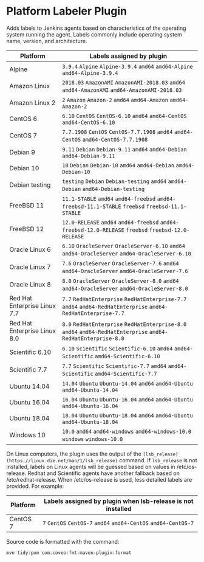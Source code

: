 # Platform Labeler Plugin

Adds labels to Jenkins agents based on characteristics of the operating system running the agent.
Labels commonly include operating system name, version, and architecture.

| Platform                     | Labels assigned by plugin                                                                                     |
| ---------------------------- | ------------------------------------------------------------------------------------------------------------- |
| Alpine                       | `3.9.4` `Alpine` `Alpine-3.9.4` `amd64` `amd64-Alpine` `amd64-Alpine-3.9.4`                                   |
| Amazon Linux                 | `2018.03` `AmazonAMI` `AmazonAMI-2018.03` `amd64` `amd64-AmazonAMI` `amd64-AmazonAMI-2018.03`                 |
| Amazon Linux 2               | `2` `Amazon` `Amazon-2` `amd64` `amd64-Amazon` `amd64-Amazon-2`                                               |
| CentOS 6                     | `6.10` `CentOS` `CentOS-6.10` `amd64` `amd64-CentOS` `amd64-CentOS-6.10`                                      |
| CentOS 7                     | `7.7.1908` `CentOS` `CentOS-7.7.1908` `amd64` `amd64-CentOS` `amd64-CentOS-7.7.1908`                          |
| Debian 9                     | `9.11` `Debian` `Debian-9.11` `amd64` `amd64-Debian` `amd64-Debian-9.11`                                      |
| Debian 10                    | `10` `Debian` `Debian-10` `amd64` `amd64-Debian` `amd64-Debian-10`                                            |
| Debian testing               | `testing` `Debian` `Debian-testing` `amd64` `amd64-Debian` `amd64-Debian-testing`                             |
| FreeBSD 11                   | `11.1-STABLE` `amd64` `amd64-freebsd` `amd64-freebsd-11.1-STABLE` `freebsd` `freebsd-11.1-STABLE`             |
| FreeBSD 12                   | `12.0-RELEASE` `amd64` `amd64-freebsd` `amd64-freebsd-12.0-RELEASE` `freebsd` `freebsd-12.0-RELEASE`          |
| Oracle Linux 6               | `6.10` `OracleServer` `OracleServer-6.10` `amd64` `amd64-OracleServer` `amd64-OracleServer-6.10`              |
| Oracle Linux 7               | `7.6` `OracleServer` `OracleServer-7.6` `amd64` `amd64-OracleServer` `amd64-OracleServer-7.6`                 |
| Oracle Linux 8               | `8.0` `OracleServer` `OracleServer-8.0` `amd64` `amd64-OracleServer` `amd64-OracleServer-8.0`                 |
| Red Hat Enterprise Linux 7.7 | `7.7` `RedHatEnterprise` `RedHatEnterprise-7.7` `amd64` `amd64-RedHatEnterprise` `amd64-RedHatEnterprise-7.7` |
| Red Hat Enterprise Linux 8.0 | `8.0` `RedHatEnterprise` `RedHatEnterprise-8.0` `amd64` `amd64-RedHatEnterprise` `amd64-RedHatEnterprise-8.0` |
| Scientific 6.10              | `6.10` `Scientific` `Scientific-6.10` `amd64` `amd64-Scientific` `amd64-Scientific-6.10`                      |
| Scientific 7.7               | `7.7` `Scientific` `Scientific-7.7` `amd64` `amd64-Scientific` `amd64-Scientific-7.7`                         |
| Ubuntu 14.04                 | `14.04` `Ubuntu` `Ubuntu-14.04` `amd64` `amd64-Ubuntu` `amd64-Ubuntu-14.04`                                   |
| Ubuntu 16.04                 | `16.04` `Ubuntu` `Ubuntu-16.04` `amd64` `amd64-Ubuntu` `amd64-Ubuntu-16.04`                                   |
| Ubuntu 18.04                 | `18.04` `Ubuntu` `Ubuntu-18.04` `amd64` `amd64-Ubuntu` `amd64-Ubuntu-18.04`                                   |
| Windows 10                   | `10.0` `amd64` `amd64-windows` `amd64-windows-10.0` `windows` `windows-10.0`                                  |

On Linux computers, the plugin uses the output of the `[lsb_release](https://linux.die.net/man/1/lsb_release)` command.
If `lsb_release` is not installed, labels on Linux agents will be guessed based on values in /etc/os-release.
Redhat and Scientific agents have another fallback based on /etc/redhat-release.
When /etc/os-release is used, less detailed labels are provided.
For example:

| Platform         | Labels assigned by plugin when lsb-release is not installed     |
| ---------------- | --------------------------------------------------------------- |
| CentOS 7         | `7` `CentOS` `CentOS-7` `amd64` `amd64-CentOS` `amd64-CentOS-7` |

Source code is formatted with the command:

    mvn tidy:pom com.coveo:fmt-maven-plugin:format
